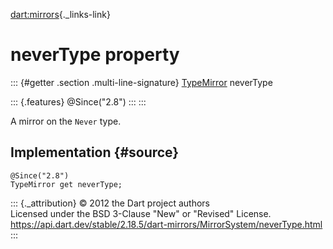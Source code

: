 [dart:mirrors](../../dart-mirrors/dart-mirrors-library){._links-link}

neverType property
==================

::: {#getter .section .multi-line-signature}
[TypeMirror](../typemirror-class) neverType

::: {.features}
\@Since(\"2.8\")
:::
:::

A mirror on the `Never` type.

Implementation {#source}
--------------

``` {.language-dart data-language="dart"}
@Since("2.8")
TypeMirror get neverType;
```

::: {._attribution}
© 2012 the Dart project authors\
Licensed under the BSD 3-Clause \"New\" or \"Revised\" License.\
<https://api.dart.dev/stable/2.18.5/dart-mirrors/MirrorSystem/neverType.html>
:::
